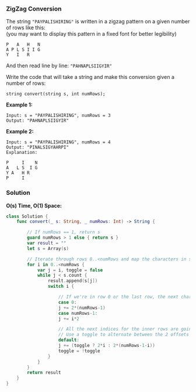 
### ZigZag Conversion

The string `"PAYPALISHIRING"` is written in a zigzag pattern on a given number of rows like this:</br> 
(you may want to display this pattern in a fixed font for better legibility)
```
P   A   H   N
A P L S I I G
Y   I   R
```
And then read line by line: `"PAHNAPLSIIGYIR"`

Write the code that will take a string and make this conversion given a number of rows:
```
string convert(string s, int numRows);
```
__Example 1:__
```
Input: s = "PAYPALISHIRING", numRows = 3
Output: "PAHNAPLSIIGYIR"
```
__Example 2:__
```
Input: s = "PAYPALISHIRING", numRows = 4
Output: "PINALSIGYAHRPI"
Explanation:

P     I    N
A   L S  I G
Y A   H R
P     I
```

### Solution
__O(s) Time, O(1) Space:__
```Swift
class Solution {
    func convert(_ s: String, _ numRows: Int) -> String {

        // If numRows == 1, return s
        guard numRows > 1 else { return s } 
        var result = ""
        let s = Array(s)

        // Iterate through rows 0..<numRows and map the characters in s to each row
        for i in 0..<numRows {
            var j = i, toggle = false
            while j < s.count {
                result.append(s[j])
                switch i {

                    // If we're in row 0 or the last row, the next character is going to be 2*(numRows-1) indices from the currrent
                    case 0:
                    j += 2*(numRows-1)
                    case numRows-1:
                    j += i*2

                    // All the next indices for the inner rows are going to alternate between offsets 2*(numRows-1-i) & 2*i
                    // Use a toggle to alternate between the 2 offsets
                    default:
                    j += (toggle ? 2*i : 2*(numRows-1-i))
                    toggle = !toggle
                }
            }
        }
        return result
    }
}
```